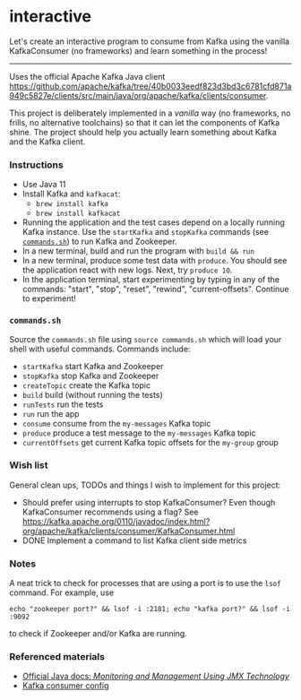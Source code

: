 # interactive

Let's create an interactive program to consume from Kafka using the vanilla KafkaConsumer (no frameworks) and learn 
something in the process!

---

Uses the official Apache Kafka Java client <https://github.com/apache/kafka/tree/40b0033eedf823d3bd3c6781cfd871a949c5827e/clients/src/main/java/org/apache/kafka/clients/consumer>.

This project is deliberately implemented in a *vanilla* way (no frameworks, no frills, no alternative toolchains) so
that it can let the components of Kafka shine. The project should help you actually learn something about Kafka and the
Kafka client.

### Instructions

* Use Java 11
* Install Kafka and `kafkacat`:
  * `brew install kafka`
  * `brew install kafkacat`
* Running the application and the test cases depend on a locally running Kafka instance. Use the `startKafka` and 
  `stopKafka` commands (see [`commands.sh`](#commandssh)) to run Kafka and Zookeeper.
* In a new terminal, build and run the program with `build && run`
* In a new terminal, produce some test data with `produce`. You should see the application react with new logs. Next,
  try `produce 10`.
* In the application terminal, start experimenting by typing in any of the commands: "start", "stop", "reset", "rewind",
  "current-offsets". Continue to experiment!

### `commands.sh`

Source the `commands.sh` file using `source commands.sh` which will load your shell with useful 
commands. Commands include:

  * `startKafka` start Kafka and Zookeeper
  * `stopKafka` stop Kafka and Zookeeper
  * `createTopic` create the Kafka topic
  * `build` build (without running the tests)
  * `runTests` run the tests
  * `run` run the app
  * `consume` consume from the `my-messages` Kafka topic
  * `produce` produce a test message to the `my-messages` Kafka topic 
  * `currentOffsets` get current Kafka topic offsets for the `my-group` group 

### Wish list

General clean ups, TODOs and things I wish to implement for this project:

  * Should prefer using interrupts to stop KafkaConsumer? Even though KafkaConsumer recommends
    using a flag? See <https://kafka.apache.org/0110/javadoc/index.html?org/apache/kafka/clients/consumer/KafkaConsumer.html>
  * DONE Implement a command to list Kafka client side metrics  

### Notes

A neat trick to check for processes that are using a port is to use the `lsof` command. For example, use

```echo "zookeeper port?" && lsof -i :2181; echo "kafka port?" && lsof -i :9092```

to check if Zookeeper and/or Kafka are running. 

### Referenced materials

* [Official Java docs: *Monitoring and Management Using JMX Technology*](https://docs.oracle.com/en/java/javase/11/management/monitoring-and-management-using-jmx-technology.html)
* [Kafka consumer config](https://kafka.apache.org/documentation.html#consumerconfigs)
